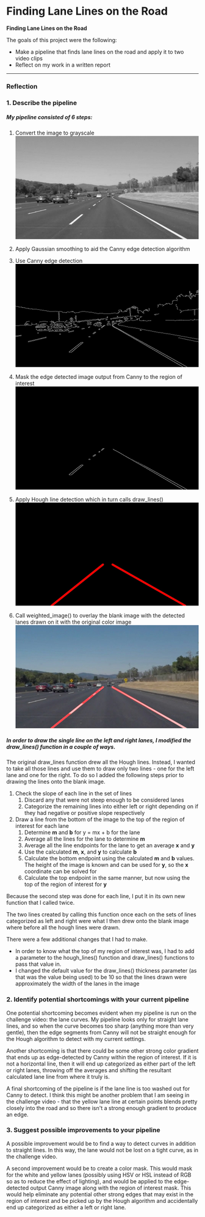 # **Finding Lane Lines on the Road**

**Finding Lane Lines on the Road**

The goals  of this project were the following:

* Make a pipeline that finds lane lines on the road and apply it to two video clips  
* Reflect on my work in a written report

---

### Reflection

### 1. Describe the pipeline

##### My pipeline consisted of 6 steps:  

1. Convert the image to grayscale  
![Grayscale Example](./test_images_output/gray_solidWhiteCurve.jpg)  

1. Apply Gaussian smoothing to aid the Canny edge detection algorithm
1. Use Canny edge detection
![Canny Example](./test_images_output/canny_solidWhiteCurve.jpg)
1. Mask the edge detected image output from Canny to the region of interest
![Masked Example](./test_images_output/mask_solidWhiteCurve.jpg)
1. Apply Hough line detection which in turn calls draw_lines()
![Hough Example](./test_images_output/hough_solidWhiteCurve.jpg)
1. Call weighted_image() to overlay the blank image with the detected lanes drawn on it with the original color image
![Example Final Output](./test_images_output/final_solidWhiteCurve.jpg)
    

##### In order to draw the single line on the left and right lanes, I modified the draw_lines() function in a couple of ways.

The original draw_lines function drew all the Hough lines. Instead, I wanted to take all those lines and use them to draw only two lines - one for the left lane and one for the right. To do so I added the following steps prior to drawing the lines onto the blank image.

1. Check the slope of each line in the set of lines
	1. Discard any that were not steep enough to be considered lanes 
	1. Categorize the remaining lines into either left or right depending on if they had negative or positive slope respectively
1.  Draw a line from the bottom of the image to the top of the region of interest for each lane
	1. Determine **m** and **b** for y = mx + b for the lane
	1. Average all the lines for the lane to determine **m**
	1. Average all the line endpoints for the lane to get an average **x** and **y**
	1. Use the calculated **m**, **x**, and **y** to calculate **b**
	1. Calculate the bottom endpoint using the calculated **m** and **b** values. The height of the image is known and can be used for **y**, so the **x** coordinate can be solved for
	1. Calculate the top endpoint in the same manner, but now using the top of the region of interest for **y**

Because the second step was done for each line, I put it in its own new function that I called twice.

The two lines created by calling this function once each on the sets of lines categorized as left and right were what I then drew onto the blank image where before all the hough lines were drawn.

There were a few additional changes that I had to make. 

* In order to know what the top of my region of interest was, I had to add a parameter to the hough\_lines() function and draw\_lines() functions to pass that value in.
* I changed the default value for the draw\_lines() thickness parameter (as that was the value being used) to be 10 so that the lines drawn were approximately the width of the lanes in the image


### 2. Identify potential shortcomings with your current pipeline


One potential shortcoming becomes evident when my pipeline is run on the challenge video: the lane curves. My pipeline looks only for straight lane lines, and so when the curve becomes too sharp (anything more than very gentle), then the edge segments from Canny will not be straight enough for the Hough algorithm to detect with my current settings.

Another shortcoming is that there could be some other strong color gradient that ends up as edge-detected by Canny within the region of interest. If it is not a horizontal line, then it will end up categorized as either part of the left or right lanes, throwing off the averages and shifting the resultant calculated lane line from where it truly is.

A final shortcoming of the pipeline is if the lane line is too washed out for Canny to detect. I think this might be another problem that I am seeing in the challenge video - that the yellow lane line at certain points blends pretty closely into the road and so there isn't a strong enough gradient to produce an edge.


### 3. Suggest possible improvements to your pipeline

A possible improvement would be to find a way to detect curves in addition to straight lines. In this way, the lane would not be lost on a tight curve, as in the challenge video.

A second improvement would be to create a color mask. This would mask for the white and yellow lanes (possibly using HSV or HSL instead of RGB so as to reduce the effect of lighting), and would be applied to the edge-detected output Canny image along with the region of interest mask. This would help eliminate any potential other strong edges that may exist in the region of interest and be picked up by the Hough algorithm and accidentally end up categorized as either a left or right lane.
